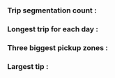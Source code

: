 ### Trip segmentation count :



### Longest trip for each day : 



### Three biggest pickup zones : 



### Largest tip : 
